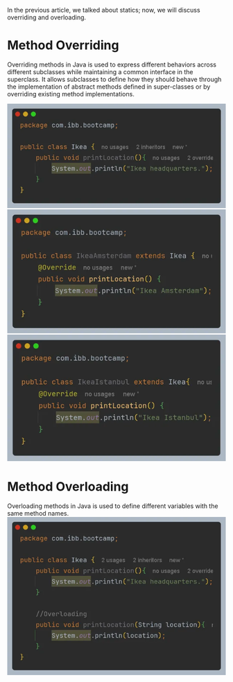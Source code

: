 In the previous article, we talked about statics; now, we will discuss overriding and overloading.
# Method Overriding
Overriding methods in Java is used to express different behaviors across different subclasses while maintaining a common interface in the superclass.
It allows subclasses to define how they should behave through the implementation of abstract methods defined in super-classes or by overriding existing method implementations.

![img_6.png](img_6.png)
![img_7.png](img_7.png)
![img_8.png](img_8.png)

# Method Overloading
Overloading methods in Java is used to define different variables with the same method names.
![img_9.png](img_9.png)